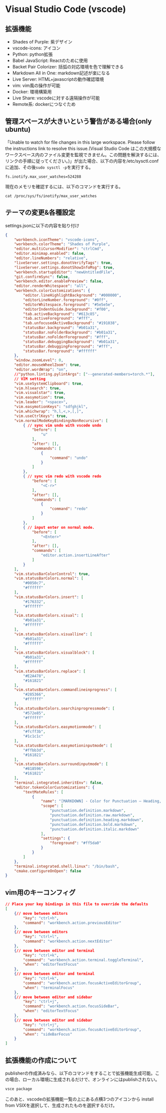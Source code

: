 # Visual Studio Code (vscode)
## 拡張機能
- Shades of Purple: 紫デザイン
- vscode-icons: アイコン
- Python: python拡張
- Babel JavaScript: Reactのために使用
- Backet Pair Colorizer: 括弧の対応環境を色で理解できる
- Markdown All in One: markdown記述が楽になる
- Live Server: HTML+javascriptの動作確認環境
- vim: vim風の操作が可能
- Docker: 環境構築用
- Live Share: vscodeに対する遠隔操作が可能
- Remote系: dockerにつなぐため

## 管理スペースが大きいという警告がある場合(only ubuntu)
「Unable to watch for file changes in this large workspace. Please follow the instructions link to resolve this issue.(Visual Studio Code はこの大規模なワークスペース内のファイル変更を監視できません。この問題を解決するには、リンクの手順に従ってください。)」が出た場合、以下の内容を/etc/sysctl.confに追加、その後`sudo sysctl -p`を実行する。

```
fs.inotify.max_user_watches=524288
```

現在のメモリを確認するには、以下のコマンドを実行する。

```
cat /proc/sys/fs/inotify/max_user_watches
```

## テーマの変更&各種設定
settings.jsonに以下の内容を貼り付け
```json
{
    "workbench.iconTheme": "vscode-icons",
    "workbench.colorTheme": "Shades of Purple",
    "editor.multiCursorModifier": "ctrlCmd",
    "editor.minimap.enabled": false,
    "editor.lineNumbers": "relative",
    "liveServer.settings.donotVerifyTags": true,
    "liveServer.settings.donotShowInfoMsg": true,
    "workbench.startupEditor": "newUntitledFile",
    "git.confirmSync": false,
    "workbench.editor.enablePreview": false,
    "editor.renderWhitespace": "all",
    "workbench.colorCustomizations": {
        "editor.lineHighlightBackground": "#000000",
        "editorLineNumber.foreground": "#0ff",
        "editorWhitespace.foreground": "#5e5e5e",
        "editorIndentGuide.background": "#f00",
        "tab.activeBackground": "#613c85",
        "tab.activeForeground": "#fff",
        "tab.unfocusedActiveBackground": "#191038",
        "statusBar.background": "#b01a31",
        "statusBar.noFolderBackground": "#b01a31",
        "statusBar.noFolderForeground": "#fff",
        "statusBar.debuggingBackground": "#b01a31",
        "statusBar.debuggingForeground": "#fff",
        "statusBar.foreground": "#ffffff"
    },
    "window.zoomLevel": 0,
    "editor.mouseWheelZoom": true,
    "editor.wordWrap": "on",
    //"python.linting.pylintArgs": ["--generated-members=torch.*"],
    // VIM setting
    "vim.useSystemClipboard": true,
    "vim.hlsearch": true,
    "vim.visualstar": true,
    "vim.easymotion": true,
    "vim.leader": "<space>",
    "vim.easymotionKeys": "sdfghjkl",
    "vim.whichwrap": "h,l,<,>,[,]",
    "vim.useCtrlKeys": true,
    "vim.normalModeKeyBindingsNonRecursive": [
        { // sync vim undo with vscode undo
            "before": [
                "u"
            ],
            "after": [],
            "commands": [
                {
                    "command": "undo"
                }
            ]
        },
        { // sync vim redo with vscode redo
            "before": [
                "<C-r>"
            ],
            "after": [],
            "commands": [
                {
                    "command": "redo"
                }
            ]
        },
        { // input enter on normal mode.
            "before": [
                "<Enter>"
            ],
            "after": [],
            "commands": [
                "editor.action.insertLineAfter"
            ]
        }
    ],
    "vim.statusBarColorControl": true,
    "vim.statusBarColors.normal": [
        "#0050c7",
        "#ffffff"
    ],
    "vim.statusBarColors.insert": [
        "#176332",
        "#ffffff"
    ],
    "vim.statusBarColors.visual": [
        "#b01a31",
        "#ffffff"
    ],
    "vim.statusBarColors.visualline": [
        "#b01a31",
        "#ffffff"
    ],
    "vim.statusBarColors.visualblock": [
        "#b01a31",
        "#ffffff"
    ],
    "vim.statusBarColors.replace": [
        "#E2A478",
        "#161821"
    ],
    "vim.statusBarColors.commandlineinprogress": [
        "#285366",
        "#ffffff"
    ],
    "vim.statusBarColors.searchinprogressmode": [
        "#572e85",
        "#ffffff"
    ],
    "vim.statusBarColors.easymotionmode": [
        "#fcff3b",
        "#1c1c1c"
    ],
    "vim.statusBarColors.easymotioninputmode": [
        "#ffbb3d",
        "#161821"
    ],
    "vim.statusBarColors.surroundinputmode": [
        "#818596",
        "#161821"
    ],
    "terminal.integrated.inheritEnv": false,
    "editor.tokenColorCustomizations": {
        "textMateRules": [
            {
                "name": "[MARKDOWN] - Color for Punctuation — Heading, `Code` and fenced ```code blocks```, **Bold**",
                "scope": [
                    "punctuation.definition.markdown",
                    "punctuation.definition.raw.markdown",
                    "punctuation.definition.heading.markdown",
                    "punctuation.definition.bold.markdown",
                    "punctuation.definition.italic.markdown"
                ],
                "settings": {
                    "foreground": "#ff5da0"
                }
            }
        ]
    },
    "terminal.integrated.shell.linux": "/bin/bash",
    "cmake.configureOnOpen": false
}
```

## vim用のキーコンフィグ
```json
// Place your key bindings in this file to override the defaults
[
    {// move between editors
        "key": "ctrl+h",
        "command": "workbench.action.previousEditor"
    },
    {// move between editors
        "key": "ctrl+l",
        "command": "workbench.action.nextEditor"
    },
    {// move between editor and terminal
        "key": "ctrl+k",
        "command": "workbench.action.terminal.toggleTerminal",
        "when": "editorTextFocus"
    },
    {// move between editor and terminal
        "key": "ctrl+k",
        "command": "workbench.action.focusActiveEditorGroup",
        "when": "terminalFocus"
    },
    {// move between editor and sidebar
        "key": "ctrl+j",
        "command": "workbench.action.focusSideBar",
        "when": "editorTextFocus"
    },
    {// move between editor and sidebar
        "key": "ctrl+j",
        "command": "workbench.action.focusActiveEditorGroup",
        "when": "sideBarFocus"
    }
]
```



## 拡張機能の作成について
publisherの作成済みなら、以下のコマンドをすることで拡張機能生成可能。この場合、ローカル環境に生成されるだけで、オンラインにはpublishされない。
```sh
vsce package
```
このあと、vscodeの拡張機能一覧の上にある点横3つのアイコンから install from VSIXを選択して、生成されたものを選択するだけ。